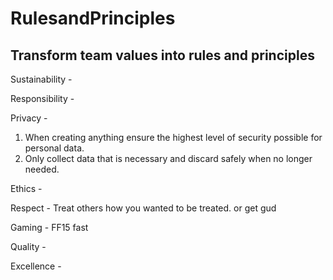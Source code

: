 # RulesandPrinciples
## Transform team values into rules and principles

Sustainability -
<!--Justin-->
Responsibility -
<!--Zach-->
Privacy - 
1. When creating anything ensure the highest level of security possible for personal data.
2. Only collect data that is necessary and discard safely when no longer needed.
<!--Matt-->
Ethics -
<!--Mark-->
Respect - Treat others how you wanted to be treated. or get gud
<!--Swar-->
Gaming - FF15 fast
<!--Swar-->
Quality -
<!--Mak-->
Excellence -
<!--Mak-->

